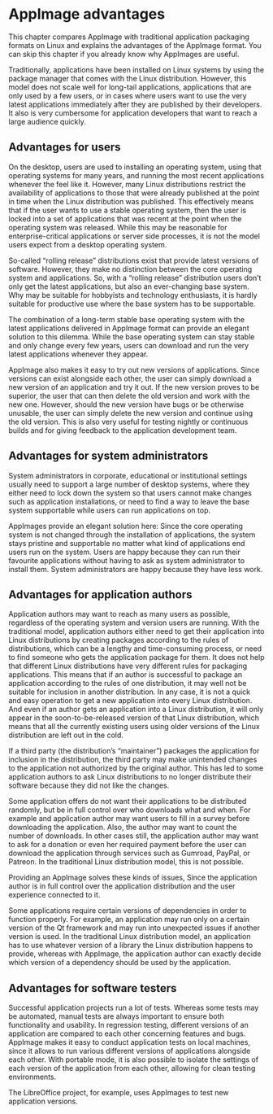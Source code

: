 # AppImage advantages

This chapter compares AppImage with traditional application packaging formats on Linux and explains the advantages of the AppImage format. You can skip this chapter if you already know why AppImages are useful. 

Traditionally, applications have been installed on Linux systems by using the package manager that comes with the Linux distribution. However, this model does not scale well for long-tail applications, applications that are only used by a few users, or in cases where users want to use the very latest applications immediately after they are published by their developers. It also is very cumbersome for application developers that want to reach a large audience quickly. 

## Advantages for users

On the desktop, users are used to installing an operating system, using that operating systems for many years, and running the most recent applications whenever the feel like it. However, many Linux distributions restrict the availability of applications to those that were already published at the point in time when the Linux distribution was published. This effectively means that if the user wants to use a stable operating system, then the user is locked into a set of applications that was recent at the point when the operating system was released. While this may be reasonable for enterprise-critical applications or server side processes, it is not the model users expect from a desktop operating system.

So-called “rolling release” distributions exist that provide latest versions of software. However, they make no distinction between the core operating system and applications. So, with a “rolling release” distribution users don’t only get the latest applications, but also an ever-changing base system. Why may be suitable for hobbyists and technology enthusiasts, it is hardly suitable for productive use where the base system has to be supportable.

The combination of a long-term stable base operating system with the latest applications delivered in AppImage format can provide an elegant solution to this dilemma. While the base operating system can stay stable and only change every few years, users can download and run the very latest applications whenever they appear. 

AppImage also makes it easy to try out new versions of applications. Since versions can exist alongside each other, the user can simply download a new version of an application and try it out. If the new version proves to be superior, the user that can then delete the old version and work with the new one. However, should the new version have bugs or be otherwise unusable, the user can simply delete the new version and continue using the old version. This is also very useful for testing nightly or continuous builds and for giving feedback to the application development team. 

## Advantages for system administrators

System administrators in corporate, educational or institutional settings usually need to support a large number of desktop systems, where they either need to lock down the system so that users cannot make changes such as application installations, or need to find a way to leave the base system supportable while users can run applications on top. 

AppImages provide an elegant solution here: Since the core operating system is not changed through the installation of applications, the system stays pristine and supportable no matter what kind of applications end users run on the system. Users are happy because they can run their favourite applications without having to ask as system administrator to install them. System administrators are happy because they have less work.

## Advantages for application authors

Application authors may want to reach as many users as possible, regardless of the operating system and version users are running.  With the traditional model, application authors either need to get their application into Linux distributions by creating packages according to the rules of distributions, which can be a lengthy and time-consuming process, or need to find someone who gets the application package for them. It does not help that different Linux distributions have very different rules for packaging applications. This means that if an author is successful to package an application according to the rules of one distribution, it may well not be suitable for inclusion in another distribution. In any case, it is not a quick and easy operation to get a new application into every Linux distribution. And even if an author gets an application into a Linux distribution, it will only appear in the soon-to-be-released version of that Linux distribution, which means that all the currently existing users using older versions of the Linux distribution are left out in the cold.

If a third party (the distribution’s “maintainer”) packages the application for inclusion in the distribution, the third party may make unintended changes to the application not authorized by the original author. This has led to some application authors to ask Linux distributions to no longer distribute their software because they did not like the changes. 

Some application offers do not want their applications to be distributed randomly, but be in full control over who downloads what and when. For example and application author may want users to fill in a survey before downloading the application. Also, the author may want to count the number of downloads.  In other cases still, the application author may want to ask for a donation or even her required payment before the user can download the application through services such as Gumroad, PayPal, or Patreon. In the traditional Linux distribution model, this is not possible.

Providing an AppImage solves these kinds of issues, Since the application author is in full control over the application distribution and the user experience connected to it.

Some applications require certain versions of dependencies in order to function properly. For example, an application may run only on a certain version of the Qt framework and may run into unexpected issues if another version is used. In the traditional Linux distribution model, an application has to use whatever version of a library the Linux distribution happens to provide, whereas with AppImage, the application author can exactly decide which version of a dependency should be used by the application. 

## Advantages for software testers

Successful application projects run a lot of tests. Whereas some tests may be automated, manual tests are always important to ensure both functionality and usability. In regression testing, different versions of an application are compared to each other concerning features and bugs. AppImage makes it easy to conduct application tests on local machines, since it allows to run various different versions of applications alongside each other. With portable mode, it is also possible to isolate the settings of each version of the application from each other, allowing for clean testing environments.

The LibreOffice project, for example, uses AppImages to test new application versions. 
